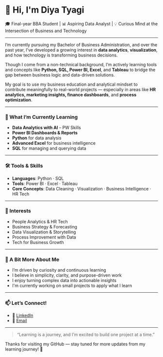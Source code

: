 # 👋 Hi, I'm Diya Tyagi

🎓 Final-year BBA Student | 📊 Aspiring Data Analyst | 💡 Curious Mind at the Intersection of Business and Technology

---

I’m currently pursuing my Bachelor of Business Administration, and over the past year, I’ve developed a growing interest in **data analytics**, **visualization**, and how technology is transforming business decisions.

Though I come from a non-technical background, I’m actively learning tools and concepts like **Python, SQL, Power BI, Excel**, and **Tableau** to bridge the gap between business logic and data-driven solutions.

My goal is to use my business education and analytical mindset to contribute meaningfully to real-world projects — especially in areas like **HR analytics, marketing insights, finance dashboards**, and **process optimization**.

---

### 🌱 What I’m Currently Learning

- **Data Analytics with AI** – PW Skills  
- **Power BI Dashboards & Reports**  
- **Python** for data analysis  
- **Advanced Excel** for business intelligence  
- **SQL** for managing and querying data

---

### 🛠️ Tools & Skills

- **Languages**: Python · SQL  
- **Tools**: Power BI · Excel · Tableau  
- **Core Concepts**: Data Cleaning · Visualization · Business Intelligence · HR Tech

---

### 📌 Interests

- People Analytics & HR Tech  
- Business Strategy & Forecasting  
- Data Visualization & Storytelling  
- Process Improvement with Data  
- Tech for Business Growth

---

### 🙌 A Bit More About Me

- I’m driven by curiosity and continuous learning  
- I believe in simplicity, clarity, and purpose-driven work  
- I enjoy turning complex data into actionable insights  
- I'm currently working on small projects to apply what I learn

---

### 📫 Let’s Connect!

- 💼 [LinkedIn](https://www.linkedin.com/in/your-profile)  
- 📧 [Email](mailto:your-email@example.com)

---

> “Learning is a journey, and I’m excited to build one project at a time.”

Thanks for visiting my GitHub — stay tuned for more updates from my learning journey! 🚀

